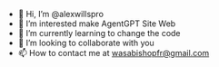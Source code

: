- 👋 Hi, I’m @alexwillspro
- 👀 I’m interested make AgentGPT Site Web
- 🌱 I’m currently learning to change the code
- 💞️ I’m looking to collaborate with you
- 📫 How to contact me at wasabishopfr@gmail.com

<!---
alexwillsonline/alexwillsonline is a ✨ special ✨ repository because its `README.md` (this file) appears on your GitHub profile.
You can click the Preview link to take a look at your changes.
--->
